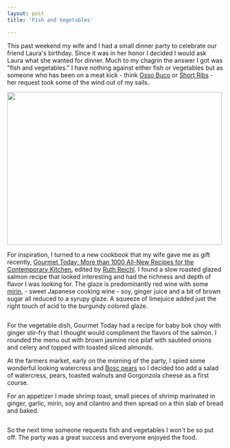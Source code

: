 ```yaml
---
layout: post
title: 'Fish and Vegetables'

---
```


<p>This past weekend my wife and I had a small dinner party to celebrate our friend Laura's birthday. Since it was in her honor I decided I would ask Laura what she wanted for dinner. Much to my chagrin the answer I got was "fish and vegetables." I have nothing against either fish or vegetables but as someone who has been on a meat kick - think <a href="http://en.wikipedia.org/wiki/Ossobuco">Osso Buco</a> or <a href="http://en.wikipedia.org/wiki/Short_ribs">Short Ribs</a> - her request took some of the wind out of my sails.</p>

<img src="http://www.digitaltroubador.com/wp-content/uploads/2010/03/salmon.jpg" alt="" title="salmon" width="500" height="355" class="aligncenter size-full wp-image-468" />

<p>For inspiration, I turned to a new cookbook that my wife gave me as gift recently, <a href="http://www.amazon.com/Gourmet-Today-All-New-Recipes-Contemporary/dp/0618610189/ref=sr_1_1?ie=UTF8&s=books&qid=1268104972&sr=8-1">Gourmet Today: More than 1000 All-New Recipes for the Contemporary Kitchen</a>, edited by <a href="http://en.wikipedia.org/wiki/Ruth_Reichl">Ruth Reichl</a>. I found a slow roasted glazed salmon recipe that looked interesting and had the richness and depth of flavor I was looking for. The glaze is predominantly red wine with some <a href="http://en.wikipedia.org/wiki/Mirin">mirin</a>, - sweet Japanese cooking wine - soy, ginger juice and a bit of brown sugar all reduced to a syrupy glaze. A squeeze of limejuice added just the right touch of acid to the burgundy colored glaze. </p>

<p><img src="http://www.digitaltroubador.com/wp-content/uploads/2010/03/bok-choy.jpg" alt="" title="bok-choy"  /></p>

<p>For the vegetable dish, Gourmet Today had a recipe for baby bok choy with ginger stir-fry that I thought would compliment the flavors of the salmon. I rounded the menu out with brown jasmine rice pilaf with sautéed onions and celery and topped with toasted sliced almonds.</p>

<p>At the farmers market, early on the morning of the party, I spied some wonderful looking watercress and <a href="http://en.wikipedia.org/wiki/Bosc_Pear">Bosc pears</a> so I decided too add a salad of watercress, pears, toasted walnuts and Gorgonzola cheese as a first course.</p>

<p>For an appetizer I made shrimp toast, small pieces of shrimp marinated in ginger, garlic, mirin, soy and cilantro and then spread on a thin slab of bread and baked.</p>

<p><img src="http://www.digitaltroubador.com/wp-content/uploads/2010/03/shrimp-toast.jpg" alt="" title="shrimp-toast"  /></p>

<p>So the next time someone requests fish and vegetables I won't be so put off. The party was a great success and everyone enjoyed the food.</p>


